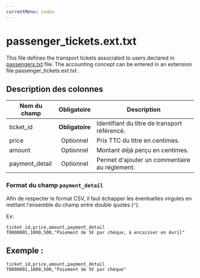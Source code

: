 ```yaml
---
currentMenu: index
---
```


# passenger_tickets.ext.txt

This file defines the transport tickets associated to users declared in [passengers.txt](passengers.txt.html) file. The accounting concept can be entered in an extension file passenger_tickets.ext.txt .

## Description des colonnes

| Nom du champ   |  Obligatoire    |  Description |
|-----------------|:------------:|----------|
| ticket_id       | **Obligatoire** | Identifiant du titre de transport référencé. |
| price           |  Optionnel    | Prix TTC du titre en centimes. |
| amount          |  Optionnel    | Montant déjà perçu en centimes.  |
| payment_detail  |  Optionnel    | Permet d'ajouter un commentaire au réglement.  |

### Format du champ `payment_detail` 

Afin de respecter le format CSV, il faut échapper les éventuelles virgules en mettant l'ensemble du champ entre double quotes (`"`).

Ex: 
```
ticket_id,price,amount,payment_detail
T0000001,1000,500,"Paiement de 5€ par chèque, à encaisser en Avril"
```

## Exemple : 
```
ticket_id,price,amount,payment_detail
T0000001,1000,500,"Paiement de 5€ par chèque"
```
